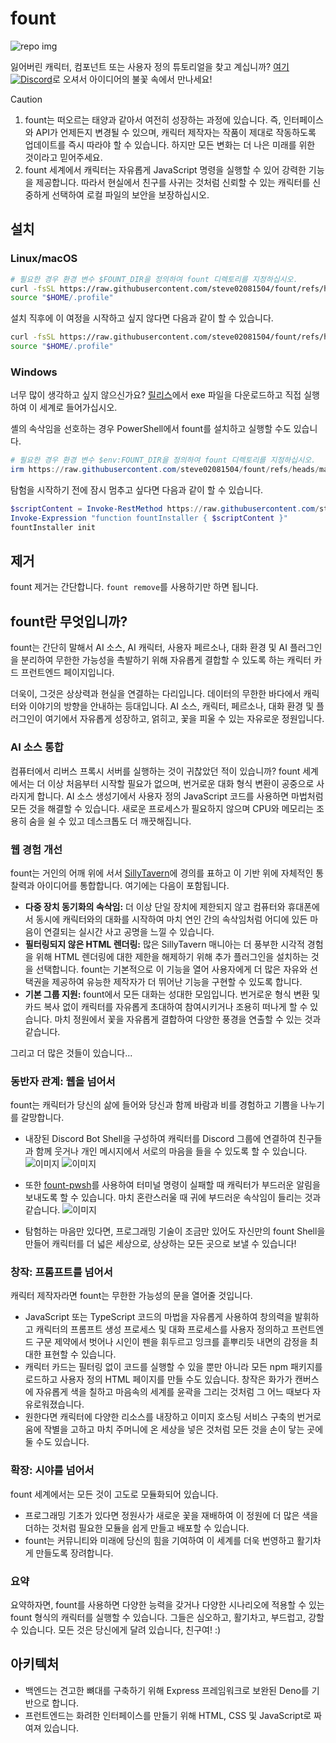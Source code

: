 # fount

![repo img](https://repository-images.githubusercontent.com/862251163/3b57d9ea-ab18-4b70-b11d-f74c764016aa)

잃어버린 캐릭터, 컴포넌트 또는 사용자 정의 튜토리얼을 찾고 계십니까?
[여기![Discord](https://img.shields.io/discord/1288934771153440768)](https://discord.gg/GtR9Quzq2v)로 오셔서 아이디어의 불꽃 속에서 만나세요!

> [!CAUTION]
>
> 1. fount는 떠오르는 태양과 같아서 여전히 성장하는 과정에 있습니다. 즉, 인터페이스와 API가 언제든지 변경될 수 있으며, 캐릭터 제작자는 작품이 제대로 작동하도록 업데이트를 즉시 따라야 할 수 있습니다. 하지만 모든 변화는 더 나은 미래를 위한 것이라고 믿어주세요.
> 2. fount 세계에서 캐릭터는 자유롭게 JavaScript 명령을 실행할 수 있어 강력한 기능을 제공합니다. 따라서 현실에서 친구를 사귀는 것처럼 신뢰할 수 있는 캐릭터를 신중하게 선택하여 로컬 파일의 보안을 보장하십시오.

## 설치

### Linux/macOS

```bash
# 필요한 경우 환경 변수 $FOUNT_DIR을 정의하여 fount 디렉토리를 지정하십시오.
curl -fsSL https://raw.githubusercontent.com/steve02081504/fount/refs/heads/master/src/runner/main.sh | bash
source "$HOME/.profile"
```

설치 직후에 이 여정을 시작하고 싶지 않다면 다음과 같이 할 수 있습니다.

```bash
curl -fsSL https://raw.githubusercontent.com/steve02081504/fount/refs/heads/master/src/runner/main.sh | bash -s init
source "$HOME/.profile"
```

### Windows

너무 많이 생각하고 싶지 않으신가요? [릴리스](https://github.com/steve02081504/fount/releases)에서 exe 파일을 다운로드하고 직접 실행하여 이 세계로 들어가십시오.

셸의 속삭임을 선호하는 경우 PowerShell에서 fount를 설치하고 실행할 수도 있습니다.

```powershell
# 필요한 경우 환경 변수 $env:FOUNT_DIR을 정의하여 fount 디렉토리를 지정하십시오.
irm https://raw.githubusercontent.com/steve02081504/fount/refs/heads/master/src/runner/main.ps1 | iex
```

탐험을 시작하기 전에 잠시 멈추고 싶다면 다음과 같이 할 수 있습니다.

```powershell
$scriptContent = Invoke-RestMethod https://raw.githubusercontent.com/steve02081504/fount/refs/heads/master/src/runner/main.ps1
Invoke-Expression "function fountInstaller { $scriptContent }"
fountInstaller init
```

## 제거

fount 제거는 간단합니다. `fount remove`를 사용하기만 하면 됩니다.

## fount란 무엇입니까?

fount는 간단히 말해서 AI 소스, AI 캐릭터, 사용자 페르소나, 대화 환경 및 AI 플러그인을 분리하여 무한한 가능성을 촉발하기 위해 자유롭게 결합할 수 있도록 하는 캐릭터 카드 프런트엔드 페이지입니다.

더욱이, 그것은 상상력과 현실을 연결하는 다리입니다.
데이터의 무한한 바다에서 캐릭터와 이야기의 방향을 안내하는 등대입니다.
AI 소스, 캐릭터, 페르소나, 대화 환경 및 플러그인이 여기에서 자유롭게 성장하고, 얽히고, 꽃을 피울 수 있는 자유로운 정원입니다.

### AI 소스 통합

컴퓨터에서 리버스 프록시 서버를 실행하는 것이 귀찮았던 적이 있습니까?
fount 세계에서는 더 이상 처음부터 시작할 필요가 없으며, 번거로운 대화 형식 변환이 공중으로 사라지게 합니다.
AI 소스 생성기에서 사용자 정의 JavaScript 코드를 사용하면 마법처럼 모든 것을 해결할 수 있습니다.
새로운 프로세스가 필요하지 않으며 CPU와 메모리는 조용히 숨을 쉴 수 있고 데스크톱도 더 깨끗해집니다.

### 웹 경험 개선

fount는 거인의 어깨 위에 서서 [SillyTavern](https://github.com/SillyTavern/SillyTavern)에 경의를 표하고 이 기반 위에 자체적인 통찰력과 아이디어를 통합합니다.
여기에는 다음이 포함됩니다.

- **다중 장치 동기화의 속삭임:** 더 이상 단일 장치에 제한되지 않고 컴퓨터와 휴대폰에서 동시에 캐릭터와의 대화를 시작하여 마치 연인 간의 속삭임처럼 어디에 있든 마음이 연결되는 실시간 사고 공명을 느낄 수 있습니다.
- **필터링되지 않은 HTML 렌더링:** 많은 SillyTavern 매니아는 더 풍부한 시각적 경험을 위해 HTML 렌더링에 대한 제한을 해제하기 위해 추가 플러그인을 설치하는 것을 선택합니다. fount는 기본적으로 이 기능을 열어 사용자에게 더 많은 자유와 선택권을 제공하여 유능한 제작자가 더 뛰어난 기능을 구현할 수 있도록 합니다.
- **기본 그룹 지원:** fount에서 모든 대화는 성대한 모임입니다. 번거로운 형식 변환 및 카드 복사 없이 캐릭터를 자유롭게 초대하여 참여시키거나 조용히 떠나게 할 수 있습니다. 마치 정원에서 꽃을 자유롭게 결합하여 다양한 풍경을 연출할 수 있는 것과 같습니다.

그리고 더 많은 것들이 있습니다...

### 동반자 관계: 웹을 넘어서

fount는 캐릭터가 당신의 삶에 들어와 당신과 함께 바람과 비를 경험하고 기쁨을 나누기를 갈망합니다.

- 내장된 Discord Bot Shell을 구성하여 캐릭터를 Discord 그룹에 연결하여 친구들과 함께 웃거나 개인 메시지에서 서로의 마음을 들을 수 있도록 할 수 있습니다.
    ![이미지](https://github.com/user-attachments/assets/299255c9-eed3-4deb-b433-41b80930cbdb)
    ![이미지](https://github.com/user-attachments/assets/c9841eba-c010-42a3-afe0-336543ec39a0)

- 또한 [fount-pwsh](https://github.com/steve02081504/fount-pwsh)를 사용하여 터미널 명령이 실패할 때 캐릭터가 부드러운 알림을 보내도록 할 수 있습니다. 마치 혼란스러울 때 귀에 부드러운 속삭임이 들리는 것과 같습니다.
    ![이미지](https://github.com/user-attachments/assets/93afee48-93d4-42c7-a5e0-b7f5c93bdee9)

- 탐험하는 마음만 있다면, 프로그래밍 기술이 조금만 있어도 자신만의 fount Shell을 만들어 캐릭터를 더 넓은 세상으로, 상상하는 모든 곳으로 보낼 수 있습니다!

### 창작: 프롬프트를 넘어서

캐릭터 제작자라면 fount는 무한한 가능성의 문을 열어줄 것입니다.

- JavaScript 또는 TypeScript 코드의 마법을 자유롭게 사용하여 창의력을 발휘하고 캐릭터의 프롬프트 생성 프로세스 및 대화 프로세스를 사용자 정의하고 프런트엔드 구문 제약에서 벗어나 시인이 펜을 휘두르고 잉크를 흩뿌리듯 내면의 감정을 최대한 표현할 수 있습니다.
- 캐릭터 카드는 필터링 없이 코드를 실행할 수 있을 뿐만 아니라 모든 npm 패키지를 로드하고 사용자 정의 HTML 페이지를 만들 수도 있습니다. 창작은 화가가 캔버스에 자유롭게 색을 칠하고 마음속의 세계를 윤곽을 그리는 것처럼 그 어느 때보다 자유로워졌습니다.
- 원한다면 캐릭터에 다양한 리소스를 내장하고 이미지 호스팅 서비스 구축의 번거로움에 작별을 고하고 마치 주머니에 온 세상을 넣은 것처럼 모든 것을 손이 닿는 곳에 둘 수도 있습니다.

### 확장: 시야를 넘어서

fount 세계에서는 모든 것이 고도로 모듈화되어 있습니다.

- 프로그래밍 기초가 있다면 정원사가 새로운 꽃을 재배하여 이 정원에 더 많은 색을 더하는 것처럼 필요한 모듈을 쉽게 만들고 배포할 수 있습니다.
- fount는 커뮤니티와 미래에 당신의 힘을 기여하여 이 세계를 더욱 번영하고 활기차게 만들도록 장려합니다.

### 요약

요약하자면, fount를 사용하면 다양한 능력을 갖거나 다양한 시나리오에 적용할 수 있는 fount 형식의 캐릭터를 실행할 수 있습니다. 그들은 심오하고, 활기차고, 부드럽고, 강할 수 있습니다. 모든 것은 당신에게 달려 있습니다, 친구여! :)

## 아키텍처

- 백엔드는 견고한 뼈대를 구축하기 위해 Express 프레임워크로 보완된 Deno를 기반으로 합니다.
- 프런트엔드는 화려한 인터페이스를 만들기 위해 HTML, CSS 및 JavaScript로 짜여져 있습니다.
